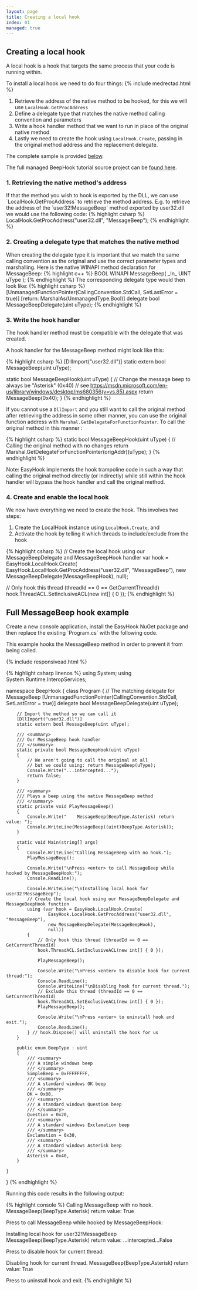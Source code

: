 ```yaml
---
layout: page
title: Creating a local hook
index: 01
managed: true
---
```

<h2>Creating a local hook</h2>
A local hook is a hook that targets the same process that your code is running within.

To install a local hook we need to do four things:
{% include medrectad.html %}
 1. Retrieve the address of the native method to be hooked, for this we will use `LocalHook.GetProcAddress`
 2. Define a delegate type that matches the native method calling convention and parameters
 3. Write a hook handler method that we want to run in place of the original native method
 4. Lastly we need to create the hook using `LocalHook.Create`, passing in the original method address and the replacement delegate.

The complete sample is provided [below](#fullexample).

The full managed BeepHook tutorial source project can be [found here](https://github.com/EasyHook/EasyHook-Tutorials/tree/master/Managed/BeepHook).

<h3>1. Retrieving the native method's address</h3>
If that the method you wish to hook is exported by the DLL, we can use `LocalHook.GetProcAddress` to retrieve the method address. E.g. to retrieve the address of the `user32!MessageBeep` method exported by user32.dll we would use the following code: 
{% highlight csharp %}
LocalHook.GetProcAddress("user32.dll", "MessageBeep");
{% endhighlight %}

<h3>2. Creating a delegate type that matches the native method</h3>
When creating the delegate type it is important that we match the same calling convention as the original and use the correct parameter types and marshalling. Here is the native WINAPI method declaration for MessageBeep:
{% highlight c++ %}
BOOL WINAPI MessageBeep(
  _In_ UINT uType
);
{% endhighlight %}
The corresponding delegate type would then look like: 
{% highlight csharp %}
[UnmanagedFunctionPointer(CallingConvention.StdCall, SetLastError = true)]
[return: MarshalAs(UnmanagedType.Bool)]
delegate bool MessageBeepDelegate(uint uType);
{% endhighlight %}

<h3>3. Write the hook handler</h3>
The hook handler method must be compatible with the delegate that was created.

A hook handler for the MessageBeep method might look like this:

{% highlight csharp %}
[DllImport("user32.dll")]
static extern bool MessageBeep(uint uType);

static bool MessageBeepHook(uint uType)
{
    // Change the message beep to always be "Asterisk" (0x40)
    // see https://msdn.microsoft.com/en-us/library/windows/desktop/ms680356(v=vs.85).aspx
    return MessageBeep(0x40);
}
{% endhighlight %}

If you cannot use a `DllImport` and you still want to call the original method after retrieving the address in some other manner, you can use the original function address with `Marshal.GetDelegateForFunctionPointer`. To call the original method in this manner :

{% highlight csharp %}
static bool MessageBeepHook(uint uType)
{
    // Calling the original method with no changes
    return Marshal.GetDelegateForFunctionPointer<MessageBeepDelegate>(origAddr)(uType);
}
{% endhighlight %}

Note: EasyHook implements the hook trampoline code in such a way that calling the original method directly (or indirectly) while still within the hook handler will bypass the hook handler and call the original method.

<h3>4. Create and enable the local hook</h3>
We now have everything we need to create the hook. This involves two steps:
 
 1. Create the LocalHook instance using `LocalHook.Create`, and
 2. Activate the hook by telling it which threads to include/exclude from the hook

{% highlight csharp %}
// Create the local hook using our MessageBeepDelegate and MessageBeepHook handler
var hook = EasyHook.LocalHook.Create(
        EasyHook.LocalHook.GetProcAddress("user32.dll", "MessageBeep"),
        new MessageBeepDelegate(MessageBeepHook),
        null);
        
// Only hook this thread (threadId == 0 == GetCurrentThreadId)
hook.ThreadACL.SetInclusiveACL(new int[] { 0 });
{% endhighlight %}



<h2><a name="fullexample"></a>Full MessageBeep hook example</h2>
Create a new console application, install the EasyHook NuGet package and then replace the existing `Program.cs` with the following code.

This example hooks the MessageBeep method in order to prevent it from being called.

{% include responsivead.html %}

{% highlight csharp linenos %}
using System;
using System.Runtime.InteropServices;

namespace BeepHook
{
    class Program
    {
        // The matching delegate for MessageBeep
        [UnmanagedFunctionPointer(CallingConvention.StdCall, SetLastError = true)]
        delegate bool MessageBeepDelegate(uint uType);

        // Import the method so we can call it
        [DllImport("user32.dll")]
        static extern bool MessageBeep(uint uType);

        /// <summary>
        /// Our MessageBeep hook handler
        /// </summary>
        static private bool MessageBeepHook(uint uType)
        {
            // We aren't going to call the original at all
            // but we could using: return MessageBeep(uType);
            Console.Write("...intercepted...");
            return false;
        }
        
        /// <summary>
        /// Plays a beep using the native MessageBeep method
        /// </summary>
        static private void PlayMessageBeep()
        {
            Console.Write("    MessageBeep(BeepType.Asterisk) return value: ");
            Console.WriteLine(MessageBeep((uint)BeepType.Asterisk));
        }

        static void Main(string[] args)
        {
            Console.WriteLine("Calling MessageBeep with no hook.");
            PlayMessageBeep();

            Console.Write("\nPress <enter> to call MessageBeep while hooked by MessageBeepHook:");
            Console.ReadLine();

            Console.WriteLine("\nInstalling local hook for user32!MessageBeep");
            // Create the local hook using our MessageBeepDelegate and MessageBeepHook function
            using (var hook = EasyHook.LocalHook.Create(
                    EasyHook.LocalHook.GetProcAddress("user32.dll", "MessageBeep"),
                    new MessageBeepDelegate(MessageBeepHook),
                    null))
            {
                // Only hook this thread (threadId == 0 == GetCurrentThreadId)
                hook.ThreadACL.SetInclusiveACL(new int[] { 0 });

                PlayMessageBeep();

                Console.Write("\nPress <enter> to disable hook for current thread:");
                Console.ReadLine();
                Console.WriteLine("\nDisabling hook for current thread.");
                // Exclude this thread (threadId == 0 == GetCurrentThreadId)
                hook.ThreadACL.SetExclusiveACL(new int[] { 0 });
                PlayMessageBeep();

                Console.Write("\nPress <enter> to uninstall hook and exit.");
                Console.ReadLine();
            } // hook.Dispose() will uninstall the hook for us
        }
        
        public enum BeepType : uint
        {
            /// <summary>
            /// A simple windows beep
            /// </summary>            
            SimpleBeep = 0xFFFFFFFF,
            /// <summary>
            /// A standard windows OK beep
            /// </summary>
            OK = 0x00,
            /// <summary>
            /// A standard windows Question beep
            /// </summary>
            Question = 0x20,
            /// <summary>
            /// A standard windows Exclamation beep
            /// </summary>
            Exclamation = 0x30,
            /// <summary>
            /// A standard windows Asterisk beep
            /// </summary>
            Asterisk = 0x40,
        }
        
    }
}
{% endhighlight %}

Running this code results in the following output:

{% highlight console %}
Calling MessageBeep with no hook.
    MessageBeep(BeepType.Asterisk) return value: True

Press <enter> to call MessageBeep while hooked by MessageBeepHook:

Installing local hook for user32!MessageBeep
    MessageBeep(BeepType.Asterisk) return value: ...intercepted...False

Press <enter> to disable hook for current thread:

Disabling hook for current thread.
    MessageBeep(BeepType.Asterisk) return value: True

Press <enter> to uninstall hook and exit.
{% endhighlight %}
